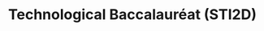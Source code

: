 ---
title: Technological Baccalauréat (STI2D)
organization: Lycée Jules Ferry
location: Versailles, France
start: 2014-09-01
end: 2015-07-01
---
